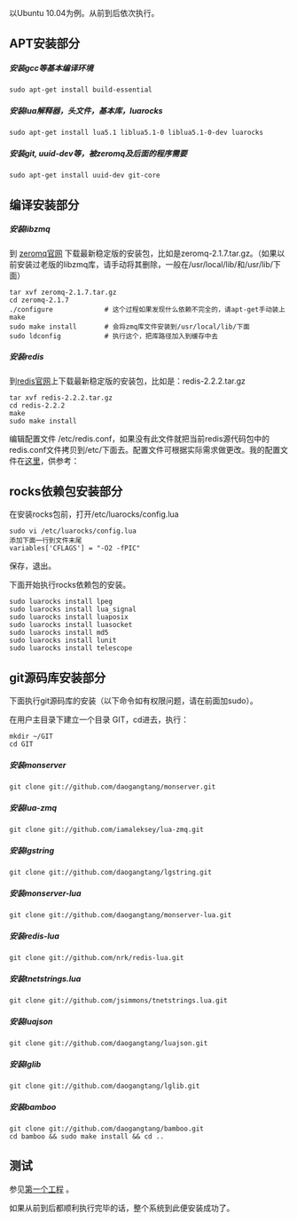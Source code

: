 


以Ubuntu 10.04为例。从前到后依次执行。 

## APT安装部分
##### 安装gcc等基本编译环境 

	sudo apt-get install build-essential 

##### 安装lua解释器，头文件，基本库，luarocks 

	sudo apt-get install lua5.1 liblua5.1-0 liblua5.1-0-dev luarocks 

##### 安装git, uuid-dev等，被zeromq及后面的程序需要 

	sudo apt-get install uuid-dev git-core 

## 编译安装部分
##### 安装libzmq 
到 [zeromq官网](http://www.zeromq.org/) 下载最新稳定版的安装包，比如是zeromq-2.1.7.tar.gz。（如果以前安装过老版的libzmq库，请手动将其删除，一般在/usr/local/lib/和/usr/lib/下面） 

	tar xvf zeromq-2.1.7.tar.gz 
	cd zeromq-2.1.7 
	./configure       		# 这个过程如果发现什么依赖不完全的，请apt-get手动装上 
	make 
	sudo make install     	# 会将zmq库文件安装到/usr/local/lib/下面 
	sudo ldconfig           # 执行这个，把库路径加入到缓存中去 

##### 安装redis 
到[redis官网](http://redis.io)上下载最新稳定版的安装包，比如是：redis-2.2.2.tar.gz 

	tar xvf redis-2.2.2.tar.gz 
	cd redis-2.2.2 
	make 
	sudo make install 

编辑配置文件 /etc/redis.conf，如果没有此文件就把当前redis源代码包中的redis.conf文件拷贝到/etc/下面去。配置文件可根据实际需求做更改。我的配置文件在[这里](others/redis.conf.md)，供参考：

## rocks依赖包安装部分 

在安装rocks包前，打开/etc/luarocks/config.lua 

	sudo vi /etc/luarocks/config.lua 
	添加下面一行到文件末尾 
	variables['CFLAGS'] = "-O2 -fPIC" 

保存，退出。 

下面开始执行rocks依赖包的安装。 

	sudo luarocks install lpeg 
	sudo luarocks install lua_signal 
	sudo luarocks install luaposix 
	sudo luarocks install luasocket 
	sudo luarocks install md5 
	sudo luarocks install lunit 
	sudo luarocks install telescope 

## git源码库安装部分 

下面执行git源码库的安装（以下命令如有权限问题，请在前面加sudo）。

在用户主目录下建立一个目录 GIT，cd进去，执行：

	mkdir ~/GIT
	cd GIT

##### 安装monserver

	git clone git://github.com/daogangtang/monserver.git

##### 安装lua-zmq

	git clone git://github.com/iamaleksey/lua-zmq.git 

##### 安装lgstring

	git clone git://github.com/daogangtang/lgstring.git 
	
##### 安装monserver-lua 

	git clone git://github.com/daogangtang/monserver-lua.git 

##### 安装redis-lua 

	git clone git://github.com/nrk/redis-lua.git 

##### 安装tnetstrings.lua 

	git clone git://github.com/jsimmons/tnetstrings.lua.git 

##### 安装luajson 

	git clone git://github.com/daogangtang/luajson.git 
	
##### 安装lglib 

	git clone git://github.com/daogangtang/lglib.git 

##### 安装bamboo 

	git clone git://github.com/daogangtang/bamboo.git 
	cd bamboo && sudo make install && cd ..

## 测试 

参见[第一个工程](第一个工程.md) 。

如果从前到后都顺利执行完毕的话，整个系统到此便安装成功了。 
